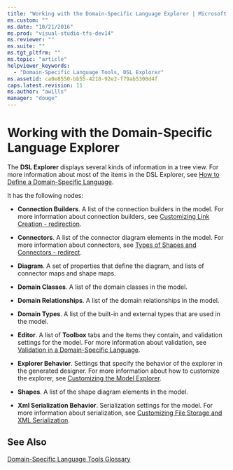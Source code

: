 ```yaml
---
title: "Working with the Domain-Specific Language Explorer | Microsoft Docs"
ms.custom: ""
ms.date: "10/21/2016"
ms.prod: "visual-studio-tfs-dev14"
ms.reviewer: ""
ms.suite: ""
ms.tgt_pltfrm: ""
ms.topic: "article"
helpviewer_keywords: 
  - "Domain-Specific Language Tools, DSL Explorer"
ms.assetid: ca0e8550-bb55-4218-92e2-f79ab5308d4f
caps.latest.revision: 11
ms.author: "awills"
manager: "douge"
---
```

# Working with the Domain-Specific Language Explorer
The **DSL Explorer** displays several kinds of information in a tree view. For more information about most of the items in the DSL Explorer, see [How to Define a Domain-Specific Language](../modeling/how-to-define-a-domain-specific-language.md).  
  
 It has the following nodes:  
  
-   **Connection Builders**. A list of the connection builders in the model. For more information about connection builders, see [Customizing Link Creation - redirection](../misc/customizing-link-creation---redirection.md).  
  
-   **Connectors**. A list of the connector diagram elements in the model. For more information about connectors, see [Types of Shapes and Connectors - redirect](../misc/types-of-shapes-and-connectors---redirect.md).  
  
-   **Diagram**. A set of properties that define the diagram, and lists of connector maps and shape maps.  
  
-   **Domain Classes**. A list of the domain classes in the model.  
  
-   **Domain Relationships**. A list of the domain relationships in the model.  
  
-   **Domain Types**. A list of the built-in and external types that are used in the model.  
  
-   **Editor**. A list of **Toolbox** tabs and the items they contain, and validation settings for the model. For more information about validation, see [Validation in a Domain-Specific Language](../modeling/validation-in-a-domain-specific-language.md).  
  
-   **Explorer Behavior**. Settings that specify the behavior of the explorer in the generated designer. For more information about how to customize the explorer, see [Customizing the Model Explorer](../modeling/customizing-the-model-explorer.md).  
  
-   **Shapes**. A list of the shape diagram elements in the model.  
  
-   **Xml Serialization Behavior**. Serialization settings for the model. For more information about serialization, see [Customizing File Storage and XML Serialization](../modeling/customizing-file-storage-and-xml-serialization.md).  
  
## See Also  
 [Domain-Specific Language Tools Glossary](http://msdn.microsoft.com/en-us/ca5e84cb-a315-465c-be24-76aa3df276aa)